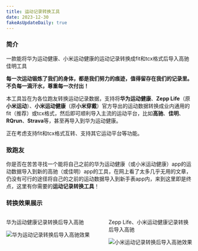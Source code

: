 ```yaml
---
title: 运动记录转换工具
date: 2023-12-30
fakeAsUpdateDaily: true
---
```


### 简介
一款能将华为运动健康、小米运动健康的运动记录转换成fit和tcx格式后导入高驰佳明工具

**每一次运动锻炼了我们的身体，都是我们努力的痕迹，值得留存在我们的记录里。不负每一滴汗水，尊重每一次付出！**

本工具旨在为各位跑友转换运动记录数据，支持将**华为运动健康**、**Zepp Life**（原**小米运动**）、**小米运动健康**（原**小米穿戴**）官方导出的运动数据转换成业内通用的fit（推荐）或tcx格式，然后即可顺利导入主流的运动平台，比如**高驰**、**佳明**、**RQrun**、**Strava**等，甚至再导入到华为运动健康。

正在考虑支持fit和tcx格式互转、支持其它运动平台等功能。

### 致跑友
你是否在苦苦寻找一个能将自己之前的华为运动健康（或小米运动健康）app的运动数据导入到新的高驰（或佳明）app的工具，在网上看了太多几乎无用的文章，仍没有可行的途径将自己的之前的运动数据导入到新手表app内，来到这里即是终点，这里有你需要的**运动记录转换工具**！

### 转换效果展示

<div style="display: flex; justify-content: space-between">
    <div style="width: 45%; margin-right: 1%">
        <p>华为运动健康记录转换后导入高驰</p>
        <img src="/huawei_coros.jpeg"
                     title="华为运动记录转换后导入高驰效果" alt="华为运动记录转换后导入高驰效果"/>
    </div>
    <div style="width: 45%; margin-left: 1%">
        <p>Zepp Life、小米运动健康记录转换后导入高驰</p>
        <img src="/zepp_coros.jpeg"
                     title="小米运动记录转换后导入高驰效果" alt="小米运动记录转换后导入高驰效果"/>
    </div>
</div>

